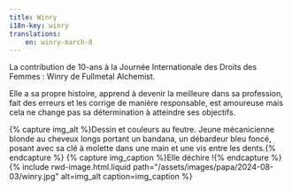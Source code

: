 ```yaml
---
title: Winry
i18n-key: winry
translations:
    en: winry-march-8
---
```


La contribution de 10-ans à la Journée Internationale des Droits des Femmes : Winry de Fullmetal Alchemist. 

Elle a sa propre histoire, apprend à devenir la meilleure dans sa profession, fait des erreurs et les corrige de manière responsable, est amoureuse mais cela ne change pas sa détermination à atteindre ses objectifs.

{% capture img_alt %}Dessin et couleurs au feutre. Jeune mécanicienne blonde au cheveux longs portant un bandana, un débardeur bleu foncé, posant avec sa clé à molette dans une main et une vis entre les dents.{% endcapture %} {% capture img_caption %}Elle déchire !{% endcapture %} {% include rwd-image.html.liquid
path="/assets/images/papa/2024-08-03/winry.jpg"
alt=img_alt
caption=img_caption
%}
